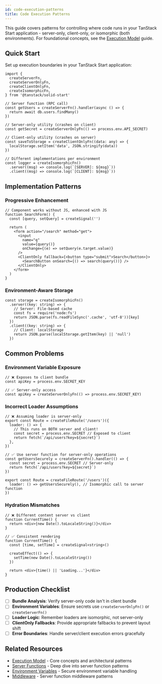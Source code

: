 ```yaml
---
id: code-execution-patterns
title: Code Execution Patterns
---
```


This guide covers patterns for controlling where code runs in your TanStack Start application - server-only, client-only, or isomorphic (both environments). For foundational concepts, see the [Execution Model](../execution-model.md) guide.

## Quick Start

Set up execution boundaries in your TanStack Start application:

```tsx
import {
  createServerFn,
  createServerOnlyFn,
  createClientOnlyFn,
  createIsomorphicFn,
} from '@tanstack/solid-start'

// Server function (RPC call)
const getUsers = createServerFn().handler(async () => {
  return await db.users.findMany()
})

// Server-only utility (crashes on client)
const getSecret = createServerOnlyFn(() => process.env.API_SECRET)

// Client-only utility (crashes on server)
const saveToStorage = createClientOnlyFn((data: any) => {
  localStorage.setItem('data', JSON.stringify(data))
})

// Different implementations per environment
const logger = createIsomorphicFn()
  .server((msg) => console.log(`[SERVER]: ${msg}`))
  .client((msg) => console.log(`[CLIENT]: ${msg}`))
```

## Implementation Patterns

### Progressive Enhancement

```tsx
// Component works without JS, enhanced with JS
function SearchForm() {
  const [query, setQuery] = createSignal('')

  return (
    <form action="/search" method="get">
      <input
        name="q"
        value={query()}
        onChange={(e) => setQuery(e.target.value)}
      />
      <ClientOnly fallback={<button type="submit">Search</button>}>
        <SearchButton onSearch={() => search(query())} />
      </ClientOnly>
    </form>
  )
}
```

### Environment-Aware Storage

```tsx
const storage = createIsomorphicFn()
  .server((key: string) => {
    // Server: File-based cache
    const fs = require('node:fs')
    return JSON.parse(fs.readFileSync('.cache', 'utf-8'))[key]
  })
  .client((key: string) => {
    // Client: localStorage
    return JSON.parse(localStorage.getItem(key) || 'null')
  })
```

## Common Problems

### Environment Variable Exposure

```tsx
// ❌ Exposes to client bundle
const apiKey = process.env.SECRET_KEY

// ✅ Server-only access
const apiKey = createServerOnlyFn(() => process.env.SECRET_KEY)
```

### Incorrect Loader Assumptions

```tsx
// ❌ Assuming loader is server-only
export const Route = createFileRoute('/users')({
  loader: () => {
    // This runs on BOTH server and client!
    const secret = process.env.SECRET // Exposed to client
    return fetch(`/api/users?key=${secret}`)
  },
})

// ✅ Use server function for server-only operations
const getUsersSecurely = createServerFn().handler(() => {
  const secret = process.env.SECRET // Server-only
  return fetch(`/api/users?key=${secret}`)
})

export const Route = createFileRoute('/users')({
  loader: () => getUsersSecurely(), // Isomorphic call to server function
})
```

### Hydration Mismatches

```tsx
// ❌ Different content server vs client
function CurrentTime() {
  return <div>{new Date().toLocaleString()}</div>
}

// ✅ Consistent rendering
function CurrentTime() {
  const [time, setTime] = createSignal<string>()

  createEffect(() => {
    setTime(new Date().toLocaleString())
  })

  return <div>{time() || 'Loading...'}</div>
}
```

## Production Checklist

- [ ] **Bundle Analysis**: Verify server-only code isn't in client bundle
- [ ] **Environment Variables**: Ensure secrets use `createServerOnlyFn()` or `createServerFn()`
- [ ] **Loader Logic**: Remember loaders are isomorphic, not server-only
- [ ] **ClientOnly Fallbacks**: Provide appropriate fallbacks to prevent layout shift
- [ ] **Error Boundaries**: Handle server/client execution errors gracefully

## Related Resources

- [Execution Model](../execution-model.md) - Core concepts and architectural patterns
- [Server Functions](../server-functions.md) - Deep dive into server function patterns
- [Environment Variables](../environment-variables.md) - Secure environment variable handling
- [Middleware](../middleware.md) - Server function middleware patterns
